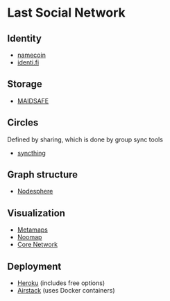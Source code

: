 # Last Social Network

## Identity

* [namecoin](http://namecoin.info/)
* [identi.fi](http://identi.fi/)

## Storage

* [MAIDSAFE](http://maidsafe.net/)

## Circles

Defined by sharing, which is done by group sync tools 

* [syncthing](http://syncthing.net/)

## Graph structure 

* [Nodesphere](http://nodesphere.org)

## Visualization 

* [Metamaps](http://Metamaps.cc)
* [Noomap](http://noomap.info)
* [Core Network](https://prezi.com/kkthz9qn0jsa/core-network-presentation/)

## Deployment

* [Heroku](http://heroku.com) (includes free options)
* [Airstack](http://airstack.io) (uses Docker containers)